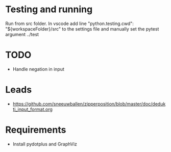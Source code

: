 # Testing and running
Run from src folder. 
In vscode add line "python.testing.cwd": "${workspaceFolder}/src" to the settings file and manually set the pytest argument ../test

# TODO
- Handle negation in input

# Leads
- https://github.com/sneeuwballen/zipperposition/blob/master/doc/dedukti_input_format.org

# Requirements
- Install pydotplus and GraphViz